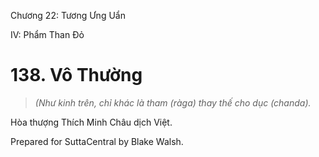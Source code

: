  

Chương 22: Tương Ưng Uẩn

IV: Phẩm Than Ðỏ

# 138\. Vô Thường

> _(Như kinh trên, chỉ khác là tham (ràga) thay thế cho dục (chanda)._

Hòa thượng Thích Minh Châu dịch Việt.

Prepared for SuttaCentral by Blake Walsh.